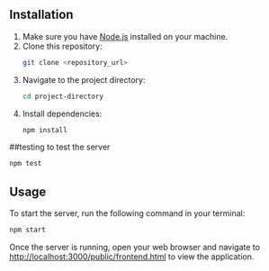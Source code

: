 ## Installation

1. Make sure you have [Node.js](https://nodejs.org/) installed on your machine.
2. Clone this repository:
   ```bash
   git clone <repository_url>
   ```
3. Navigate to the project directory:
   ```bash
   cd project-directory
   ```
4. Install dependencies:
   ```bash
   npm install
   ```
##testing 
to test the server
```bash
npm test
```

## Usage

To start the server, run the following command in your terminal:

   ```bash
   npm start
   ```

Once the server is running, open your web browser and navigate to [http://localhost:3000/public/frontend.html](http://localhost:3000) to view the application.
